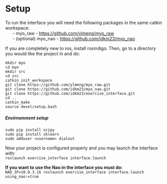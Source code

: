 Setup
=====
To run the interface you will need the following packages in the same catkin workspace:  
&nbsp;&nbsp;&nbsp;&nbsp;&nbsp;&nbsp;- myo_raw - https://github.com/ylmeng/myo_raw  
&nbsp;&nbsp;&nbsp;&nbsp;&nbsp;&nbsp;- (optional) myo_nao - https://github.com/idkm23/myo_nao  

If you are completely new to ros, install rosindigo. Then, go to a directory you would like the project in and do:
```
mkdir myo
cd myo
mkdir src
cd src
catkin_init_workspace
git clone https://github.com/ylmeng/myo_raw.git
git clone https://github.com/idkm23/myo_nao.git
git clone https://github.com/idkm23/exercise_interface.git
cd ..
catkin_make
source devel/setup.bash
```
  
##### Envirnonment setup  
```
sudo pip install scipy  
sudo pip install sklearn  
sudo adduser <username> dialout 
``` 


Now your project is configured properly and you may launch the interface with:  
```roslaunch exercise_interface interface.launch``` 
   
**If you want to use the Nao in the interface you must do:**  
```NAO_IP=10.0.3.16 roslaunch exercise_interface interface.launch using_nao:=true```
